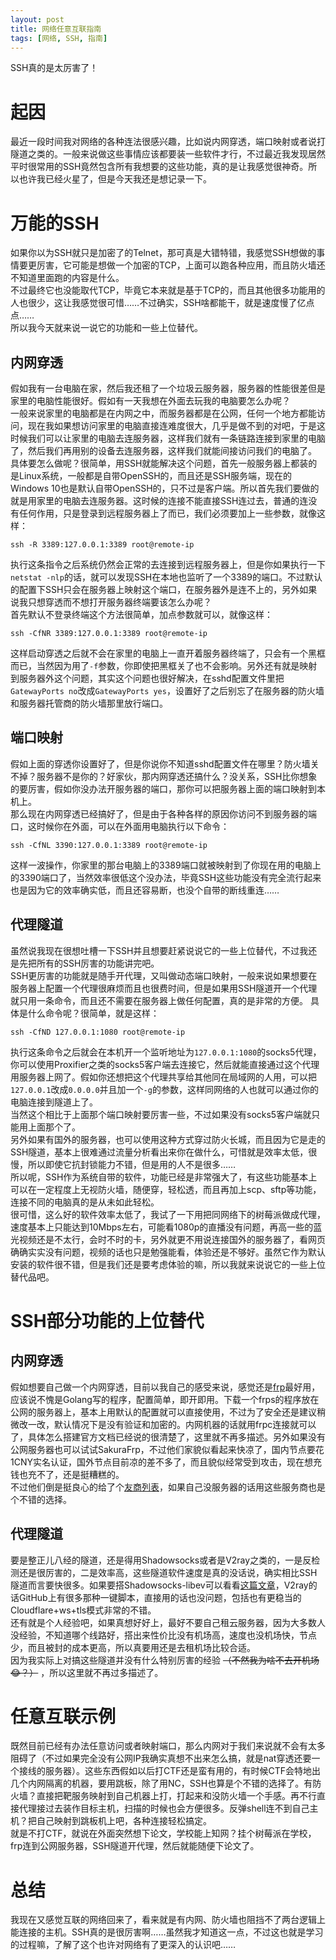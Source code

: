 ```yaml
---
layout: post
title: 网络任意互联指南
tags: [网络, SSH, 指南]
---
```


  SSH真的是太厉害了！<!--more-->     
  
# 起因
  最近一段时间我对网络的各种连法很感兴趣，比如说内网穿透，端口映射或者说打隧道之类的。一般来说做这些事情应该都要装一些软件才行，不过最近我发现居然平时很常用的SSH竟然包含所有我想要的这些功能，真的是让我感觉很神奇。所以也许我已经火星了，但是今天我还是想记录一下。   
  
# 万能的SSH
  如果你以为SSH就只是加密了的Telnet，那可真是大错特错，我感觉SSH想做的事情要更厉害，它可能是想做一个加密的TCP，上面可以跑各种应用，而且防火墙还不知道里面跑的内容是什么。   
  不过最终它也没能取代TCP，毕竟它本来就是基于TCP的，而且其他很多功能用的人也很少，这让我感觉很可惜……不过确实，SSH啥都能干，就是速度慢了亿点点……   
  所以我今天就来说一说它的功能和一些上位替代。   
## 内网穿透
  假如我有一台电脑在家，然后我还租了一个垃圾云服务器，服务器的性能很差但是家里的电脑性能很好。假如有一天我想在外面去玩我的电脑要怎么办呢？   
  一般来说家里的电脑都是在内网之中，而服务器都是在公网，任何一个地方都能访问，现在我如果想访问家里的电脑直接连难度很大，几乎是做不到的对吧，于是这时候我们可以让家里的电脑去连服务器，这样我们就有一条链路连接到家里的电脑了，然后我们再用别的设备去连服务器，这样我们就能间接访问我们的电脑了。   
  具体要怎么做呢？很简单，用SSH就能解决这个问题，首先一般服务器上都装的是Linux系统，一般都是自带OpenSSH的，而且还是SSH服务端，现在的Windows 10也是默认自带OpenSSH的，只不过是客户端。所以首先我们要做的就是用家里的电脑去连服务器。这时候的连接不能直接SSH连过去，普通的连没有任何作用，只是登录到远程服务器上了而已，我们必须要加上一些参数，就像这样：
```shell
ssh -R 3389:127.0.0.1:3389 root@remote-ip
```
  执行这条指令之后系统仍然会正常的去连接到远程服务器上，但是你如果执行一下`netstat -nlp`的话，就可以发现SSH在本地也监听了一个3389的端口。不过默认的配置下SSH只会在服务器上映射这个端口，在服务器外是连不上的，另外如果说我只想穿透而不想打开服务器终端要该怎么办呢？   
  首先默认不登录终端这个方法很简单，加点参数就可以，就像这样：
```shell
ssh -CfNR 3389:127.0.0.1:3389 root@remote-ip
```
  这样启动穿透之后就不会在家里的电脑上一直开着服务器终端了，只会有一个黑框而已，当然因为用了`-f`参数，你即使把黑框关了也不会影响。另外还有就是映射到服务器外这个问题，其实这个问题也很好解决，在sshd配置文件里把`GatewayPorts no`改成`GatewayPorts yes`，设置好了之后别忘了在服务器的防火墙和服务器托管商的防火墙那里放行端口。
## 端口映射
  假如上面的穿透你设置好了，但是你说你不知道sshd配置文件在哪里？防火墙关不掉？服务器不是你的？好家伙，那内网穿透还搞什么？没关系，SSH比你想象的要厉害，假如你没办法开服务器的端口，那你可以把服务器上面的端口映射到本机上。   
  那么现在内网穿透已经搞好了，但是由于各种各样的原因你访问不到服务器的端口，这时候你在外面，可以在外面用电脑执行以下命令：
```shell
ssh -CfNL 3390:127.0.0.1:3389 root@remote-ip
```
  这样一波操作，你家里的那台电脑上的3389端口就被映射到了你现在用的电脑上的3390端口了，当然效率很低这个没办法，毕竟SSH这些功能没有完全流行起来也是因为它的效率确实低，而且还容易断，也没个自带的断线重连……    
## 代理隧道
  虽然说我现在很想吐槽一下SSH并且想要赶紧说说它的一些上位替代，不过我还是先把所有的SSH厉害的功能讲完吧。   
  SSH更厉害的功能就是随手开代理，又叫做动态端口映射，一般来说如果想要在服务器上配置一个代理很麻烦而且也很费时间，但是如果用SSH隧道开一个代理就只用一条命令，而且还不需要在服务器上做任何配置，真的是非常的方便。
  具体是什么命令呢？很简单，就是这样：
```shell
ssh -CfND 127.0.0.1:1080 root@remote-ip
```
  执行这条命令之后就会在本机开一个监听地址为`127.0.0.1:1080`的socks5代理，你可以使用Proxifier之类的socks5客户端去连接它，然后就能直接通过这个代理用服务器上网了。假如你还想把这个代理共享给其他同在局域网的人用，可以把`127.0.0.1`改成`0.0.0.0`并且加一个`-g`的参数，这样同网络的人也就可以通过你的电脑连接到隧道上了。   
  当然这个相比于上面那个端口映射要厉害一些，不过如果没有socks5客户端就只能用上面那个了。   
  另外如果有国外的服务器，也可以使用这种方式穿过防火长城，而且因为它是走的SSH隧道，基本上很难通过流量分析看出来你在做什么，可惜就是效率太低，很慢，所以即使它抗封锁能力不错，但是用的人不是很多……   
  所以呢，SSH作为系统自带的软件，功能已经是非常强大了，有这些功能基本上可以在一定程度上无视防火墙，随便穿，轻松透，而且再加上scp、sftp等功能，连接不同的电脑真的是从未如此轻松。   
  很可惜，这么好的软件效率太低了，我试了一下用把同网络下的树莓派做成代理，速度基本上只能达到10Mbps左右，可能看1080p的直播没有问题，再高一些的蓝光视频还是不太行，会时不时的卡，另外就更不用说连接国外的服务器了，看网页确确实实没有问题，视频的话也只是勉强能看，体验还是不够好。虽然它作为默认安装的软件很不错，但是我们还是要考虑体验的嘛，所以我就来说说它的一些上位替代品吧。
  
# SSH部分功能的上位替代
## 内网穿透
  假如想要自己做一个内网穿透，目前以我自己的感受来说，感觉还是[frp](https://github.com/fatedier/frp)最好用，应该说不愧是Golang写的程序，配置简单，即开即用。下载一个frps的程序放在公网的服务器上，基本上用默认的配置就可以直接使用，不过为了安全还是建议稍微改一改，默认情况下是没有验证和加密的。内网机器的话就用frpc连接就可以了，具体怎么搭建官方文档已经说的很清楚了，这里就不再多描述。另外如果没有公网服务器也可以试试SakuraFrp，不过他们家貌似看起来快凉了，国内节点要花1CNY实名认证，国外节点目前凉的差不多了，而且貌似经常受到攻击，现在想充钱也充不了，还是挺糟糕的。   
  不过他们倒是挺良心的给了个[友商列表](https://www.natfrp.com/peer_vendors.php)，如果自己没服务器的话用这些服务商也是个不错的选择。   
## 代理隧道
  要是整正儿八经的隧道，还是得用Shadowsocks或者是V2ray之类的，一是反检测还是很厉害的，二是效率高，这些隧道软件速度是真的没话说，确实相比SSH隧道而言要快很多。如果要搭Shadowsocks-libev可以看看[这篇文章](https://gfw.report/blog/ss_tutorial/zh/)，V2ray的话GitHub上有很多那种一键脚本，直接用的话也没问题，包括也有更稳当的Cloudflare+ws+tls模式非常的不错。   
  还有就是个人经验吧，如果真想好好上，最好不要自己租云服务器，因为大多数人没经验，不知道哪个线路好，搭出来性价比没有机场高，速度也没机场快，节点少，而且被封的成本更高，所以真要用还是去租机场比较合适。   
  因为我实际上对搞这些隧道并没有什么特别厉害的经验 ~~（不然我为啥不去开机场😂？）~~ ，所以这里就不再过多描述了。   

# 任意互联示例
  既然目前已经有办法任意访问或者映射端口，那么内网对于我们来说就不会有太多阻碍了（不过如果完全没有公网IP我确实真想不出来怎么搞，就是nat穿透还要一个接线的服务器）。这些东西假如以后打CTF还是蛮有用的，有时候CTF会特地出几个内网隔离的机器，要用跳板，除了用NC，SSH也算是个不错的选择了。有防火墙？直接把靶服务映射到自己机器上打，打起来和没防火墙一个手感。再不行直接代理接过去装作目标主机，扫描的时候也会方便很多。反弹shell连不到自己主机？把自己映射到跳板机上吧，各种连接轻松搞定。   
  就是不打CTF，就说在外面突然想下论文，学校能上知网？挂个树莓派在学校，frp连到公网服务器，SSH隧道开代理，然后就能随便下论文了。   
  
# 总结
  我现在又感觉互联的网络回来了，看来就是有内网、防火墙也阻挡不了两台逻辑上能连接的主机。SSH真的是很厉害啊……虽然我才知道这一点，不过这也就是学习的过程嘛，了解了这个也许对网络有了更深入的认识吧……
